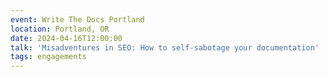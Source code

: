 ```yaml
---
event: Write The Docs Portland
location: Portland, OR
date: 2024-04-16T12:00:00
talk: 'Misadventures in SEO: How to self-sabotage your documentation'
tags: engagements
---
```

